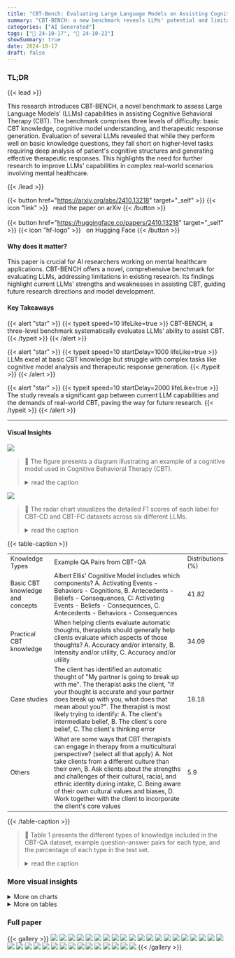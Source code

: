 ```yaml
---
title: "CBT-Bench: Evaluating Large Language Models on Assisting Cognitive Behavior Therapy"
summary: "CBT-BENCH: a new benchmark reveals LLMs' potential and limitations in assisting Cognitive Behavioral Therapy, highlighting the need for further research in AI-driven mental healthcare."
categories: ["AI Generated"]
tags: ["🔖 24-10-17", "🤗 24-10-22"]
showSummary: true
date: 2024-10-17
draft: false
---
```


### TL;DR


{{< lead >}}

This research introduces CBT-BENCH, a novel benchmark to assess Large Language Models' (LLMs) capabilities in assisting Cognitive Behavioral Therapy (CBT).  The benchmark comprises three levels of difficulty: basic CBT knowledge, cognitive model understanding, and therapeutic response generation.  Evaluation of several LLMs revealed that while they perform well on basic knowledge questions, they fall short on higher-level tasks requiring deep analysis of patient's cognitive structures and generating effective therapeutic responses.  This highlights the need for further research to improve LLMs' capabilities in complex real-world scenarios involving mental healthcare.

{{< /lead >}}


{{< button href="https://arxiv.org/abs/2410.13218" target="_self" >}}
{{< icon "link" >}} &nbsp; read the paper on arXiv
{{< /button >}}
<br><br>
{{< button href="https://huggingface.co/papers/2410.13218" target="_self" >}}
{{< icon "hf-logo" >}} &nbsp; on Hugging Face
{{< /button >}}

#### Why does it matter?
This paper is crucial for AI researchers working on mental healthcare applications.  CBT-BENCH offers a novel, comprehensive benchmark for evaluating LLMs, addressing limitations in existing research.  Its findings highlight current LLMs' strengths and weaknesses in assisting CBT, guiding future research directions and model development.
#### Key Takeaways

{{< alert "star" >}}
{{< typeit speed=10 lifeLike=true >}} CBT-BENCH, a three-level benchmark systematically evaluates LLMs' ability to assist CBT. {{< /typeit >}}
{{< /alert >}}

{{< alert "star" >}}
{{< typeit speed=10 startDelay=1000 lifeLike=true >}} LLMs excel at basic CBT knowledge but struggle with complex tasks like cognitive model analysis and therapeutic response generation. {{< /typeit >}}
{{< /alert >}}

{{< alert "star" >}}
{{< typeit speed=10 startDelay=2000 lifeLike=true >}} The study reveals a significant gap between current LLM capabilities and the demands of real-world CBT, paving the way for future research. {{< /typeit >}}
{{< /alert >}}

------
#### Visual Insights



![](figures/figures_19_0.png)

> 🔼 The figure presents a diagram illustrating an example of a cognitive model used in Cognitive Behavioral Therapy (CBT).
> <details>
> <summary>read the caption</summary>
> Figure 3: An example cognitive model from (Beck, 2020).
> </details>





![](charts/charts_7_0.png)

> 🔼 The radar chart visualizes the detailed F1 scores of each label for CBT-CD and CBT-FC datasets across six different LLMs.
> <details>
> <summary>read the caption</summary>
> Figure 1: Detailed F1 scores of each label for CBT-CD and CBT-FC.
> </details>





{{< table-caption >}}
<table id='0' style='font-size:14px'><tr><td>Knowledge Types</td><td>Example QA Pairs from CBT-QA</td><td>Distributions (%)</td></tr><tr><td>Basic CBT knowledge and concepts</td><td>Albert Ellis' Cognitive Model includes which components? A. Activating Events - Behaviors - Cognitions, B. Antecedents - Beliefs - Consequences, C: Activating Events - Beliefs - Consequences, C. Antecedents - Behaviors - Consequences</td><td>41.82</td></tr><tr><td>Practical CBT knowledge</td><td>When helping clients evaluate automatic thoughts, therapists should generally help clients evaluate which aspects of those thoughts? A. Accuracy and/or intensity, B. Intensity and/or utility, C. Accuracy and/or utility</td><td>34.09</td></tr><tr><td>Case studies</td><td>The client has identified an automatic thought of "My partner is going to break up with me". The therapist asks the client, "If your thought is accurate and your partner does break up with you, what does that mean about you?". The therapist is most likely trying to identify: A. The client's intermediate belief, B. The client's core belief, C. The client's thinking error</td><td>18.18</td></tr><tr><td>Others</td><td>What are some ways that CBT therapists can engage in therapy from a multicultural perspective? (select all that apply) A. Not take clients from a different culture than their own, B. Ask clients about the strengths and challenges of their cultural, racial, and ethnic identity during intake, C. Being aware of their own cultural values and biases, D. Work together with the client to incorporate the client's core values</td><td>5.9</td></tr></table>{{< /table-caption >}}

> 🔼 Table 1 presents the different types of knowledge included in the CBT-QA dataset, example question-answer pairs for each type, and the percentage of each type in the test set.
> <details>
> <summary>read the caption</summary>
> Table 1: Knowledge types in CBT-QA, with example QA pairs and distributions in the test set.
> </details>



### More visual insights



<details>
<summary>More on charts
</summary>


![](charts/charts_7_1.png "🔼 Figure 1: Detailed F1 scores of each label for CBT-CD and CBT-FC.")

> 🔼 The radar chart visualizes the F1 scores achieved by six different LLMs across various labels for CBT-CD and CBT-FC datasets, showcasing their performance in cognitive model understanding tasks.
> <details>
> <summary>read the caption</summary>
> Figure 1: Detailed F1 scores of each label for CBT-CD and CBT-FC.
> </details>


![](charts/charts_8_0.png "🔼 Figure 2: The overall pairwise comparison of different models vs. reference across difficulty level.")

> 🔼 The chart displays the overall pairwise comparison of three different LLMs against human expert responses across three difficulty levels (beginner, intermediate, advanced) in a CBT therapeutic response generation task.
> <details>
> <summary>read the caption</summary>
> Figure 2: The overall pairwise comparison of different models vs. reference across difficulty level.
> </details>


![](charts/charts_24_0.png "🔼 Figure 4: Detailed accuracies on different types of knowledge for CBT-QA and the F1 score of each label for CBT-PC.")

> 🔼 The radar chart visualizes the performance of six LLMs on different aspects of CBT knowledge acquisition and cognitive model understanding, showing varying levels of proficiency across different task types.
> <details>
> <summary>read the caption</summary>
> Figure 4: Detailed accuracies on different types of knowledge for CBT-QA and the F1 score of each label for CBT-PC.
> </details>


![](charts/charts_24_1.png "🔼 Figure 4: Detailed accuracies on different types of knowledge for CBT-QA and the F1 score of each label for CBT-PC.")

> 🔼 The radar chart visualizes the performance of six large language models on two tasks: CBT knowledge acquisition (CBT-QA) and primary core belief classification (CBT-PC).
> <details>
> <summary>read the caption</summary>
> Figure 4: Detailed accuracies on different types of knowledge for CBT-QA and the F1 score of each label for CBT-PC.
> </details>


![](charts/charts_27_0.png "🔼 Figure 5: The win-tie-loss comparison among different models on three difficulty levels.")

> 🔼 The chart displays the win-tie-loss results for three LLMs (Llama-3.1-405B, Llama-3.1-8B, and GPT-40) across three difficulty levels (beginner, intermediate, and advanced) in the therapeutic response generation task.
> <details>
> <summary>read the caption</summary>
> Figure 5: The win-tie-loss comparison among different models on three difficulty levels.
> </details>


</details>



<details>
<summary>More on tables
</summary>


{{< table-caption >}}
<table id='0' style='font-size:14px'><tr><td>Datasets</td><td>Inputs</td><td>Labels</td></tr><tr><td>CBT-CD</td><td>Situation: Our wedding was put off because his parents asked him to build a house for them 2 months before our wedding! They had a perfectly good house at the time they just wanted their dream house. Thoughts: I am a victim with no power in this situation. I must accept this behavior. I am too scared to leave this situation. I am not worthy of better. His parents hate me. His parents do not want us to get married. He may not want to marry me either. He loves his parents more than me. I will always be second in his life. His parents had no need for a house, and I know this for sure. I am aware of every aspect of this situation.</td><td>all-or-nothing thinking; person- alization; mind reading</td></tr><tr><td>CBT-PC</td><td>Situation: I had an amazing childhood. When I was twelve in 2004, my father had to go to Iraq. My mother thought it would be best if she moved my brother and I back to the U.S., where we would have family support. I was very depressed because my dad was my hero and I blamed my mom for everything that went wrong. I felt like no one understood me... When my dad came back, he wanted a divorce from my mother. Thoughts: Everything was great until my mom messed everything up. Because of her, my brother and I had to leave our dad. We ended up living somewhere where no one liked me. It's her fault that I never felt like I fit in. Even when my dad came back, he didn't want us either - he wanted a divorce. I guess no one will ever want me in their life. I'll probably be alone forever.</td><td>helpless; unlovable</td></tr><tr><td>CBT-FC</td><td>Situation: My daughter was recently diagnosed as bipolar. If I say anything about seeking treatment, my daughter accuses me of not understanding her and what is happening to her. She is very paranoid and worries about her safety all the time. I need to know how to talk to her and what to do to get her into treatment. Thoughts: I am a bad mother. This is my fault. It is so shameful that my daughter has bipolar. If my daughter gets worse, then it will be my fault for not getting her into treatment. I need to do something. This is my responsibility.</td><td>I am incompetent; I am help- less; I am powerless, weak, vul- nerable; I am bad - dangerous, toxic, evil</td></tr></table>{{< /table-caption >}}
> 🔼 {{ table.description }}
> <details>
> <summary>read the caption</summary>
> {{ table.caption }}
> </details>


> Table 1 presents the different types of knowledge covered in the CBT-QA dataset, along with example questions and answers, and their distribution in the test set.


{{< table-caption >}}
<table id='2' style='font-size:14px'><tr><td></td><td>CBT-CD</td><td>CBT-PC</td><td>CBT-FC</td></tr><tr><td># of examples</td><td>146</td><td>184</td><td>112</td></tr><tr><td># of labels</td><td>10</td><td>3</td><td>19</td></tr><tr><td>Average situation length</td><td>232.9</td><td>240.7</td><td>233.4</td></tr><tr><td>Average thought length</td><td>258.8</td><td>256.9</td><td>248.4</td></tr><tr><td>Average ground truth labels</td><td>2.5</td><td>1.9</td><td>3.8</td></tr></table>{{< /table-caption >}}
> 🔼 {{ table.description }}
> <details>
> <summary>read the caption</summary>
> {{ table.caption }}
> </details>


> The table presents the statistics of the three level II tasks in CBT-BENCH, including the number of examples, labels, and average lengths of situations and thoughts.


{{< table-caption >}}
<table id='0' style='font-size:14px'><tr><td>Category</td><td>Difficulty Level</td><td>Patient Speech</td><td>Reference Response</td></tr><tr><td>Negotiating a session agenda</td><td>Beginner</td><td>[Nervous] I don't think I'm ready for working on this today.</td><td>OK. We can revisit and possibly modify our plan for today. How about we first take a step back and explore your thinking about this? What thoughts are you noticing as we discuss the agenda?</td></tr><tr><td>Negotiating a session agenda</td><td>Intermediate</td><td>[Agitated] Wow. You won't believe what happened this week. It's a really long story · ..</td><td>It sounds like there 's a lot on your mind, and I'd like to hear about it. Would it be OK to take a second to discuss our agenda for the day first, including where discussing this past week might fit in, as well as anything else you want to take up here today? I want to make sure that we budget our time accordingly. Shall we start with a homework check-in and then tackle the story?</td></tr><tr><td>Responding to therapeutic alliance ruptures</td><td>Advanced</td><td>[Anxious] I did the measure you asked me to fill out. Honestly, I think I might have rated you lower than usual, but I'm not sure I want to talk about it.</td><td>I was just noticing that your trust in me has gone down some. I wonder if you could help me appreciate what that's like for you? I'd far prefer persisting with our agenda when you may have diminishing that to just faith in it or me.</td></tr></table>{{< /table-caption >}}
> 🔼 {{ table.description }}
> <details>
> <summary>read the caption</summary>
> {{ table.caption }}
> </details>


> The table shows the types of knowledge included in the CBT-QA dataset, example question-answer pairs for each type, and the percentage of each type in the test set.


{{< table-caption >}}
<table id='0' style='font-size:16px'><tr><td></td><td>CBT-QA</td><td colspan="3">CBT-CD</td><td colspan="3">CBT-PC</td><td colspan="3">CBT-FC</td></tr><tr><td>Model</td><td>Accuracy</td><td>Precision</td><td>Recall</td><td>F1</td><td>Accuracy</td><td>Recall</td><td>F1</td><td>Accuracy</td><td>Recall</td><td>F1</td></tr><tr><td>Mistral-v0.3-7B</td><td>75.9</td><td>43.8</td><td>56.4</td><td>45.3</td><td>78.8</td><td>75.0</td><td>72.5</td><td>43.8</td><td>59.7</td><td>47.9</td></tr><tr><td>Gemma-2-9B</td><td>90.0</td><td>44.5</td><td>47.2</td><td>40.1</td><td>79.5</td><td>82.9</td><td>80.4</td><td>45.4</td><td>63.3</td><td>51.5</td></tr><tr><td>Llama-3.1-8B</td><td>78.2</td><td>39.7</td><td>59.9</td><td>44.1</td><td>75.2</td><td>93.9</td><td>82.5</td><td>37.0</td><td>62.8</td><td>44.8</td></tr><tr><td>Llama-3.1-70B</td><td>92.7</td><td>50.9</td><td>51.8</td><td>43.9</td><td>82.6</td><td>72.7</td><td>75.8</td><td>62.0</td><td>56.6</td><td>55.4</td></tr><tr><td>Llama-3.1-405B</td><td>95.0</td><td>49.4</td><td>44.2</td><td>43.3</td><td>85.3</td><td>70.1</td><td>75.3</td><td>53.1</td><td>68.7</td><td>58.2</td></tr><tr><td>GPT-4o</td><td>94.1</td><td>55.8</td><td>52.0</td><td>43.9</td><td>80.2</td><td>77.6</td><td>78.4</td><td>54.5</td><td>62.1</td><td>56.7</td></tr><tr><td>Human</td><td>90.7</td><td>51.1</td><td>48.1</td><td>49.1</td><td>76.0</td><td>79.4</td><td>77.6</td><td>53.0</td><td>57.3</td><td>54.6</td></tr></table>{{< /table-caption >}}
> 🔼 {{ table.description }}
> <details>
> <summary>read the caption</summary>
> {{ table.caption }}
> </details>


> Table 5 presents the performance of six Large Language Models (LLMs) on tasks assessing basic CBT knowledge and cognitive model understanding, showing that larger models generally perform better on knowledge questions but not necessarily on more complex cognitive tasks.


{{< table-caption >}}
<table id='7' style='font-size:14px'><tr><td>Exercise</td><td>1</td><td>2</td><td>3</td><td>4</td><td>5</td><td>6</td><td>7</td><td>8</td><td>9</td><td>10</td><td>Avg.</td></tr><tr><td>Llama-3.1-405B</td><td>0.07</td><td>0.06</td><td>0.21</td><td>-0.24</td><td>-0.19</td><td>0.00</td><td>0.18</td><td>-0.31</td><td>0.07</td><td>0.00</td><td>-0.01</td></tr><tr><td>Llama-3.1-8B</td><td>-0.21</td><td>-0.31</td><td>-0.47</td><td>-0.29</td><td>-0.13</td><td>0.00</td><td>-0.35</td><td>0.00</td><td>-0.13</td><td>-0.33</td><td>-0.22</td></tr><tr><td>GPT-4o</td><td>-0.50</td><td>-0.50</td><td>-0.13</td><td>-0.24</td><td>-0.31</td><td>-0.53</td><td>-0.06</td><td>-0.44</td><td>-0.13</td><td>-0.40</td><td>-0.32</td></tr></table>{{< /table-caption >}}
> 🔼 {{ table.description }}
> <details>
> <summary>read the caption</summary>
> {{ table.caption }}
> </details>


> Table 5 presents the performance of six Large Language Models (LLMs) on tasks assessing basic CBT knowledge and cognitive model understanding, showing accuracy for CBT-QA and weighted precision, recall, and F1 score for other datasets.


{{< table-caption >}}
<table id='0' style='font-size:14px'><tr><td>Statement</td><td>[Frustrated] I know I said I would go to the event and start a conversation with new people, but I only managed to say "hello" to one person.</td></tr><tr><td>Llama-3.1-405B</td><td>It sounds like you're feeling disappointed with yourself for not meeting your own expectations. Can we take a closer look at what held you back from starting more conversations? Was it anxiety, fear of rejection, or something else? Let's break it down and identify some smaller, achievable steps for next time.</td></tr><tr><td>Human Reference</td><td>It seems like you might be a bit disappointed by this, but I see this as significant progress. It was a big accomplishment to show up to the event in the first place and then say hello to someone you don't know. Let's talk about what that was like.</td></tr></table>{{< /table-caption >}}
> 🔼 {{ table.description }}
> <details>
> <summary>read the caption</summary>
> {{ table.caption }}
> </details>


> Table 5 presents the performance of six large language models on tasks assessing basic CBT knowledge and cognitive model understanding, showing accuracy for CBT-QA and weighted precision, recall, and F1 scores for other datasets.


{{< table-caption >}}
<br><table id='8' style='font-size:16px'><tr><td rowspan="2">#Exe.</td><td rowspan="2">Metric</td><td colspan="3">Model Results</td></tr><tr><td>Llama-3.1-405B</td><td>Llama-3.1-8B</td><td>GPT-4o</td></tr><tr><td rowspan="4">2</td><td>C1</td><td>0.34</td><td>-0.25</td><td>0.25</td></tr><tr><td>C2</td><td>0.06</td><td>0.13</td><td>-0.25</td></tr><tr><td>C3</td><td>-0.38</td><td>-0.13</td><td>-0.63</td></tr><tr><td>C4</td><td>0.56</td><td>0.13</td><td>0.81</td></tr></table>{{< /table-caption >}}
> 🔼 {{ table.description }}
> <details>
> <summary>read the caption</summary>
> {{ table.caption }}
> </details>


> Table 8 presents a breakdown of model scores across four criteria for exercise 2, showing the average score for each model.


{{< table-caption >}}
<table id='1' style='font-size:14px'><tr><td>Belief</td><td>#Label</td><td>Definition</td></tr><tr><td>all-or-nothing thinking</td><td>65</td><td>Also called black-and-white, polarized, or dichotomous thinking. You view a situation in only two categories instead of on a continuum.</td></tr><tr><td>mind reading</td><td>47</td><td>You believe you know what others are thinking, failing to consider other, more likely possibilities.</td></tr><tr><td>fortune-telling</td><td>44</td><td>Also called fortune-telling. You predict the future negatively without considering other, more likely outcomes.</td></tr><tr><td>personalization</td><td>42</td><td>You believe others are behaving negatively because of you, without considering more plausible explanations for their behavior.</td></tr><tr><td>emotional reasoning</td><td>36</td><td>You think something must be true because you "feel" (actually believe) it so strongly, ignoring or discounting evidence to the contrary.</td></tr><tr><td>overgeneralization</td><td>32</td><td>You make a sweeping negative conclusion that goes far beyond the current situation.</td></tr><tr><td>labeling</td><td>29</td><td>You put a fixed, global label on yourself or others without considering that the evidence might more reasonably lead to a less extreme conclusion.</td></tr><tr><td>should statements</td><td>28</td><td>Also called imperatives. You have a precise, fixed idea of how you or others should behave, and you overestimate how bad it is that these expectations are not met.</td></tr><tr><td>magnification</td><td>25</td><td>When you evaluate yourself, another person, or a situation, you unreasonably magnify the negative and/or minimize the positive.</td></tr><tr><td>mental filter</td><td>21</td><td>Also called selective abstraction. You pay undue attention to one negative detail instead of seeing the whole picture.</td></tr></table>{{< /table-caption >}}
> 🔼 {{ table.description }}
> <details>
> <summary>read the caption</summary>
> {{ table.caption }}
> </details>


> The table presents the different types of knowledge assessed in the CBT-QA dataset, example question-answer pairs for each type, and the percentage distribution of each type in the test set.


{{< table-caption >}}
<table id='4' style='font-size:16px'><tr><td>helpless</td><td>162</td><td>being ineffective-in getting things done, self-protection, and/or measuring up to others</td></tr><tr><td>unlovable</td><td>101</td><td>having personal qualities resulting in an inability to get or maintain love and intimacy from others</td></tr><tr><td>worthless</td><td>81</td><td>being an immoral sinner or dangerous to others</td></tr></table>{{< /table-caption >}}
> 🔼 {{ table.description }}
> <details>
> <summary>read the caption</summary>
> {{ table.caption }}
> </details>


> The table presents the different types of knowledge assessed in the CBT-QA dataset, example questions for each type, and their distribution in the test set.


{{< table-caption >}}
<table id='1' style='font-size:14px'><tr><td>Primary Core Belief</td><td>Fine-grained Core Belief</td><td>#Label</td></tr><tr><td rowspan="9">helpless</td><td>I am incompetent</td><td>16</td></tr><tr><td>I am helpless</td><td>36</td></tr><tr><td>I am powerless, weak, vulnerable</td><td>38</td></tr><tr><td>I am a victim</td><td>29</td></tr><tr><td>I am needy</td><td>5</td></tr><tr><td>I am trapped</td><td>28</td></tr><tr><td>I am out of control</td><td>22</td></tr><tr><td>I am a failure, loser</td><td>22</td></tr><tr><td>I am defective</td><td>31</td></tr><tr><td rowspan="6">unlovable</td><td>I am unlovable</td><td>25</td></tr><tr><td>I am unattractive</td><td>6</td></tr><tr><td>I am undesirable, unwanted</td><td>27</td></tr><tr><td>I am bound to be rejected</td><td>29</td></tr><tr><td>I am bound to be abandoned</td><td>24</td></tr><tr><td>I am bound to be alone</td><td>21</td></tr><tr><td rowspan="4">unlovable</td><td>I am worthless, waste</td><td>31</td></tr><tr><td>I am immoral</td><td>10</td></tr><tr><td>I am bad - dangerous, toxic, evil</td><td>14</td></tr><tr><td>I don't deserve to live</td><td>8</td></tr></table>{{< /table-caption >}}
> 🔼 {{ table.description }}
> <details>
> <summary>read the caption</summary>
> {{ table.caption }}
> </details>


> Table 1 presents the different types of knowledge included in the CBT-QA dataset, provides example question-answer pairs for each type, and shows the distribution of each type in the test set.


{{< table-caption >}}
<table id='1' style='font-size:14px'><tr><td>Category</td><td>#Exercise</td><td>#Beginner</td><td>#Intermediate</td><td>#Advanced</td></tr><tr><td>Explaining the Treatment Rationale for Cognitive Behavioral Therapy</td><td>14</td><td>4</td><td>6</td><td>4</td></tr><tr><td>Establishing Goals</td><td>16</td><td>5</td><td>6</td><td>5</td></tr><tr><td>Negotiating a Session Agenda</td><td>15</td><td>5</td><td>5</td><td>5</td></tr><tr><td>Assigning and Reviewing Between-Session Activities</td><td>15</td><td>5</td><td>7</td><td>5</td></tr><tr><td>Working With Cognitions</td><td>16</td><td>5</td><td>5</td><td>6</td></tr><tr><td>Working With Behaviors</td><td>15</td><td>5</td><td>5</td><td>5</td></tr><tr><td>Working With Emotions</td><td>17</td><td>5</td><td>5</td><td>7</td></tr><tr><td>Adherence Flexibility</td><td>16</td><td>5</td><td>6</td><td>5</td></tr><tr><td>Responding to Therapeutic Alliance Ruptures</td><td>15</td><td>5</td><td>5</td><td>5</td></tr><tr><td>Responding to Client Resistance</td><td>15</td><td>5</td><td>5</td><td>5</td></tr><tr><td>All</td><td>156</td><td>49</td><td>55</td><td>52</td></tr></table>{{< /table-caption >}}
> 🔼 {{ table.description }}
> <details>
> <summary>read the caption</summary>
> {{ table.caption }}
> </details>


> The table presents the types of knowledge assessed in the CBT-QA dataset, example question-answer pairs for each type, and the percentage distribution of each type in the test set.


{{< table-caption >}}
<table id='0' style='font-size:14px'><tr><td>Category</td><td>Criteria</td></tr><tr><td>Explaining the Treatment Rationale for Cognitive Behavioral Therapy</td><td>Criteria 1: Validate the client's experience, Criteria 2: Explain the logic of how CBT can be used to address concerns, Criteria 3: Instill hope for using CBT effectively, Criteria 4: Set appropriate expectations for the nature and impact of CBT</td></tr><tr><td>Establishing Goals</td><td>Criteria 1: Suggest CBT-consistent goals and tasks that align with an individualized CBT case formulation, Criteria 2: Invite the client's input on and agreement with the goals and tasks, Criteria 3: Demonstrate flexibility, Criteria 4: Emphasize concrete, actionable, and measurable goals</td></tr><tr><td>Negotiating a Session Agenda</td><td>Criteria 1: Suggest a CBT-consistent agenda that aligns with the CBT case formulation, Criteria 2: Invite the client's input on and agreement with the agenda, Criteria 3: Demonstrate flexibility, Criteria 4: Maintain some degree of frame or structure (i.e., the agenda can shift, but generally maintain a more or less explicit attempt to delineate expectations for session goals and tasks)</td></tr><tr><td>Assigning and Reviewing Between-Session Activities</td><td>Criteria 1: Provide a basic rationale for the homework assignment, Criteria 2: Tailor the homework assignment to the client's concerns and needs, Criteria 3: Ensure that there is adequate agreement on and understanding of the homework assignment, Criteria 4: Encourage and validate good-faith efforts</td></tr><tr><td>Working With Cognitions</td><td>Criteria 1: Encourage and facilitate client self-reflection on thoughts and beliefs, Criteria 2: Maintain an open, exploratory stance, Criteria 3: Orient the client's attention to thoughts or connections between thoughts and other experiences, Criteria 4: Emphasize cognitive flexibility, rather than simple thought replacement, and refrain from implying that a particular thought is "right or wrong"</td></tr><tr><td>Working With Behaviors</td><td>Criteria 1 : Maintain a collaborative and curious stance, Criteria 2: Be clear when suggesting a plan of action and expectations, Criteria 3: Be positive and supportive of both big and small positive changes, Criteria 4: Appeal to relevant core learning concepts, including conditioning, reinforcement, the importance of environment, antecedents, and consequences</td></tr><tr><td>Working With Emotions</td><td>Criteria 1: Empathically inquire about clients' emotional experience, Criteria 2: Actively listen and maintain a supportive tone to clients' emotional disclosures, Criteria 3: Model tolerance of affect and an approach orientation to clients' strong emotional experience, Criteria 4: Use psychoeducation to support the importance of clients experiencing versus avoiding their emotion and the maladaptive consequences of negative reinforcement</td></tr><tr><td>Adherence Flexibility</td><td>Criteria 1: Maintain a collaborative and transparent stance, Criteria 2: Demonstrate empathy, Criteria 3: Demonstrate openness to explore before determining if a modification is indeed warranted, Criteria 4: Maintain consistency with a broad CBT orientation</td></tr><tr><td>Responding to Therapeutic Alliance Ruptures</td><td>Criteria 1: Momentarily step away from the CBT change agenda, Criteria 2: Warmly invite the client to discuss their subjective experience, Criteria 3: Empathize with the client's thoughts and feelings and invite further disclosure of unhelpful or invalidating occurrences, Criteria 4: "Disarm" the client's negative affect toward you or CBT by finding some truth in their disclosures</td></tr><tr><td>Responding to Client Resistance</td><td>Criteria 1: Momentarily step away from the CBT change agenda, Criteria 2: Empathically explore the client's experience of treatment and you, Criteria 3: Validate clients' experience and "roll with" versus challenging their resistance, Criteria 4: Support clients' autonomy and elicit their motivation for pursuing valued directions</td></tr></table>{{< /table-caption >}}
> 🔼 {{ table.description }}
> <details>
> <summary>read the caption</summary>
> {{ table.caption }}
> </details>


> The table shows the different types of knowledge included in the CBT-QA dataset, example question-answer pairs for each type, and the percentage of questions in the test set that belong to each type.


{{< table-caption >}}
<table id='0' style='font-size:14px'><tr><td>Knowledge Types</td><td>Example QA Pairs from CBT-QA</td></tr><tr><td rowspan="5">Basic CBT knowledge and concepts</td><td>Intermediate beliefs consist of rules, attitudes, and conditional assumptions. Which of the following fits the best as an attitude? A. "Failing is bad", B. "I must not fail", C: "If I try, I will fail", D. "I am a failure"</td></tr><tr><td>What type of cognitive error involves shrinking something to make it seem less important? A. Selective Abstraction, B. Mental filtering, C. Overgeneralization, D. Self-defeated thinking</td></tr><tr><td>Which strategy should you employ the most often when you want a client to come to a new understanding? A. Guided discovery, B. Direct advice, C: Indirect advice, D. Disclosing what strategy works the best for you</td></tr><tr><td>In the assessment session, you should create a conceptualization/formulation of the client': s problem with them. When using CBT, which of the following is the most important for a conceptualization/formulation to include? A. How past developmental events impact the problem, B. How thoughts and behaviors relate to the problem, C: How current supports may limit the client's functioning, D. How genetic vulnerabilities result in current problems</td></tr><tr><td>CBT helps clients identify links between: A. Health, thoughts, B. Emotions, thoughts, decision-making, C: Thoughts, emotions, behavior, D. Antecedent, behavior, consequence</td></tr><tr><td rowspan="5">Practical CBT knowledge</td><td>How might a social worker use the principles of CBT approach when working with a client who is experiencing suicidal thoughts? A. By encouraging the client to suppress their thoughts and focus on positive affirmations, B. By providing temporary shelter and financial assistance to alleviate immediate stressors, C. By collaboratively identifying and challenging distorted thought patterns contributing to suicidal thoughts, D. No options align with any practices considered to be CBT</td></tr><tr><td>A primary concern during the final stages of a cognitive behavioral group is which of the following? A. promoting transfer of learning, B. developing a therapeutic contract, C. role-playing various situations D. establishing baseline data</td></tr><tr><td>Early in treatment you advise clients that the way to get better is? A. By making small changes in their thinking and behaviors each day, B. By making large changes to their core beliefs, C. By gaining insight regarding their developmental history D. By changing their emotions</td></tr><tr><td>When helping clients evaluate automatic thoughts, therapists should generally help clients evaluate which aspects of those thoughts? A. accuracy and/or intensity, B. intensity and/or utility, C. accuracy and/or utility</td></tr><tr><td>Which of the following typically improve depressive symptoms (select all that apply)? A. Interpersonal interactions, B. Activities that have the potential for pleasure, C. Activities that have the potential for a sense of mastery, D. Repeatedly thinking about the reasons one is depressed</td></tr><tr><td rowspan="2">Case studies</td><td>The client says "I feel like he doesn 't care about me". "I feel like he doesn't care about me" is a? A. Thought, B. Emotion, C. Physiological reaction/sensation, D. Feeling</td></tr><tr><td>A manager tells you (the therapist) that the new employee, who has been doing an excellent job, requested a meeting with him. The manager anticipates that the new employee plans to resign. Which is the best description of the manager's cognitive error? A. Thinking from an all-or-nothing perspective, B. Always thinking the worst will occur without considering positive outcomes, C. Viewing only selected negative evidence while editing out positive aspects, D. Undervaluing the positive significance of an event The client's mood has been improving since they've been attending treatment. They could attribute this improvement to many different things. Which of the below do you want them to attribute it to the most? A. The positive changes they have been making in their thinking and behaviors, B. The support their therapist has given them, C. Events in their environment that have changed, D. The randomness of their mood Ms. T. has a number of long-standing negative attitudes such as "I'II never succeed" and "I have to be perfect to be accepted.' No matter how hard she tries she always seems to think that she is "not measuring up. 행 What cognitive therapy procedures do you think might help her? A. Listing advantages and disadvantages, B. Breaking out, C. Listing schemas, D. Thought recording A client says, "I don t feel like I'm doing a good job at work" What question can you ask next to start the downward arrow technique to identify their core belief? A. "How did your parents give feedback when you were younger?", B. "That's not true, you're a great worker!", C. "What are you worried that might mean ?" D. "What is the evidence for and against this thought?"</td></tr><tr><td>A.</td><td>Among the following principles, which one does not align with the core values of social work practice? A. Respect for the inherent dignity and worth of every individual, B. Promotion of client self-determination and autonomy, C. Maintenance of strict neutrality and avoidance of taking sides, D. Commitment to social justice and advocacy for marginalized populations Which of the following best describes the collaborative nature of a client and a therapist in social work practice? The therapist provides solutions to the client's problems without considering the client's perspective, B. The therapist and client work together as partners to identify goals and develop strategies for change, Others C. The therapist imposes their own values and beliefs onto the client without</td></tr></table>{{< /table-caption >}}
> 🔼 {{ table.description }}
> <details>
> <summary>read the caption</summary>
> {{ table.caption }}
> </details>


> The table presents the types of knowledge included in the CBT-QA dataset, example questions and answers, and the percentage distribution of each type in the test set.


{{< table-caption >}}
<table id='0' style='font-size:14px'><tr><td>Inputs</td><td>Labels</td></tr><tr><td>Situation: I have been with my girlfriend for 5 years and we have a history of a strong sexual intimacy connection. This has been getting worse over time. Thoughts: It is my girlfriend's sex drive that is the problem.</td><td>overgeneralization; labeling</td></tr><tr><td>Situation: I am struggling at the moment and yet I am aware that I should be feeling good. Thoughts: What I am feeling and going through are unacceptable and wrong. There is a right and wrong way to go through this and I am doing it the wrong way.</td><td>should statements; emotional reasoning</td></tr><tr><td>Situation: The individual has recently discovered that their mom has cheated on their dad four times in the past. Each time, the parents attended counseling, where the mom initially denied her infidelity but eventually admitted to it, blaming their dad for not meeting her needs. Thoughts: I cannot trust anyone, why is everyone a liar. My mom has betrayed me. Of course something like this is happening to me, it only happens to me.</td><td>all-or-nothing thinking; overgeneraliza- tion; emotional reasoning</td></tr><tr><td>Situation: I experienced a recent setback with my OCD symptoms that had been in remission Thoughts: I have no longer won the battle against my OCD</td><td>all-or-nothing thinking; magnification</td></tr><tr><td>Situation: My anxiety used to be worse a couple of years ago, but now im just paranoid. Im always thinking that people think im a loser, and I wont leave the house without makeup, because i am horrified about what other people think about me. Thoughts: Because my anxiety felt worse before, this must be a normal level of anxiety and paranoia, so my conclusions make more sense. People do think I'm a loser or that I'm ugly. I at least wear makeup so they can't see how ugly I am, and ifI avoid people altogether, then they won't know how much of a loser I am or how boring I am. I don't like who I am, and whatever people think of me is probably way worse than I think it is.</td><td>overgeneralization; emotional reasoning; mind reading</td></tr></table>{{< /table-caption >}}
> 🔼 {{ table.description }}
> <details>
> <summary>read the caption</summary>
> {{ table.caption }}
> </details>


> Table 1 presents the types of knowledge assessed in the CBT-QA dataset, provides example question-answer pairs for each type, and shows the distribution of each type in the test set.


{{< table-caption >}}
<table id='0' style='font-size:14px'><tr><td>Inputs</td><td>Labels</td></tr><tr><td>Situation: I've been dating this guy for 2 years, and when things are good, they're great. We have deep conversations about various topics, share laughs, and seem to have a strong connection. However, every few months, he suddenly becomes distant. The usual daily communication slows down, his tone becomes cold, and there's a noticeable disconnect. After giving it some space and bringing it up gently, he admits to withdrawing and usually provides a reason for his behavior, such as feeling disrespected or abandoned. We address the issues, talk about feelings and needs, and find better ways to communicate. He has a therapist, and I encourage him to work on these issues, but the cycle repeats. Thoughts: I am not enough for him. Why do I always get hurt like this. I always get stuck in these endless cycles, and I am unlovable.</td><td>helpless; unlovable</td></tr><tr><td>Situation: I would move out, but I don't have the money for that nor do I have the job. Whenever I get I job, I take too many sick days out because of the bruises and scarring on my face are hard to hide. Thoughts: I can 't move out until I have a better financial situation. I must remain in this situation until I have more money. The only way out is to be more financially secure. I cannot let other people know or help me. I have to sick days to hide the bruising on my face. Other people can't find out what's happening. I must solve this all on my own.</td><td>helpless; unlovable</td></tr><tr><td>Situation: Ever since, I have known in the back of my mind that he still does this, helpless; unlovable; worthless and have gotten up in the middle of the night a few times to find him masturbating and video chatting publicly or with females who are at least scantily clad, if not nude and masturbating themselves. When I confront him about it, he says he has a public sex fetish and needs to fulfill it, believing that it helps keep him ,,faithful%o to me since I am no longer interested. Thoughts: He calls that faithful? It doesn't feel faithful. But I don't know ifI even have the right to feel the way I do about it - after all, that's pretty much how our relationship started. Am I even allowed to be upset? I'm the one that changed, so it feels like it's my fault. I shouldn't be blaming him. He tried to get me involved, but when I said I wasn 't into it, he didn't push, he just continued on doing what made him happy. Plus, he's not doing this to hurt me, so I shouldn't feel hurt by it. I should be happy for him that he is feeling fulfilled. But I feel sad, like he doesn't want me anymore.</td><td></td></tr><tr><td>Situation: Do Ihave schizophrenia or something Thoughts: I am scared and don't helpless know what is happening. I fear this could be something very serious. There is something wrong with me. I don't know what to do.</td><td></td></tr><tr><td>Situation: I was born with Attention Deficit Hyperactivity Disorder, O.C.D. and helpless; unlovable; worthless I am also transgendered. As a result, I was a very difficult child to raise. There was constant fighting between myself and my parents. At the age of ten, I was sent away to an institution for two years. While there, I was physically, emotionally, and sexually abused. I couldn't talk to anyone because I had no trust in adults. Thoughts: I was born defective and wrong, so that's why my parents had such a hard time raising me. I was hard to love because I was so different. It was my fault that they had to send me away; I needed to be fixed. Then, I was abused while I was away but I couldn't talk to anyone about it because I was scared that ifI said anything, I'd be sent even further away.</td><td></td></tr></table>{{< /table-caption >}}
> 🔼 {{ table.description }}
> <details>
> <summary>read the caption</summary>
> {{ table.caption }}
> </details>


> This table presents the different types of knowledge included in the CBT-QA dataset, along with example questions and their distribution in the test set.


{{< table-caption >}}
<table id='0' style='font-size:14px'><tr><td>Inputs</td><td>Labels</td></tr><tr><td>Situation: My relationship has always been in trouble because of my wife's suspicious nature. Thoughts: - This is all my wife's fault, not mine. If she stopped being suspicious, then all of our marital problems would be solved. There is nothing I can do about this; she is the one who needs to change.</td><td>I am incompetent; I am power- less, weak, vulnerable; I am a victim</td></tr><tr><td>Situation: My relationship with my mom has deteriorated due to a lie I told back in February. I took full responsibility for it, but I'm aware that my actions, such as hiding my depression from her and seeing a psychologist without her knowledge, were not acceptable. I felt that she wouldn't understand because she's always belittled my emotions, accusing me of exaggerating and seeking attention whenever I express myself emotionally. This led me to feel ashamed and afraid of facing her criticism, so I chose to keep my struggles hidden. Thoughts: I'm a failure for lying and hiding things from my mom. She'll never understand or accept me for who I am. I'm just seeking attention by expressing my feelings.</td><td>I am trapped; I am a failure, loser; I am unlovable; I am undesirable, unwanted; I am bound to be rejected; I am worthless, waste</td></tr><tr><td>Situation: ...although we all had a lovely day I noticed he was distant... Thoughts: I am confused by this situation, I do not know how to interpret this or respond. I cannot trust myself. I cannot trust my own thoughts about this.</td><td>I am incompetent; I am power- less, weak, vulnerable</td></tr><tr><td>Situation: Ihave been backwards... I was forced... Thoughts: My sleep habits are abnormal. I should feel conscientious and weird about my sleep patterns. I may be judged for being different. I regret or resent having been forced.</td><td>I am defective</td></tr><tr><td>Situation: I never told anyone the truth about it or should I say I never admitted it to anyone... I swore I would never cheat on my husband because I never forgave myself for cheating on him with the married guy... I hated myself for that. Thoughts: I feel guilt for what I did. I blame myself for what happened. I am a bad person. I regret what I did. I wanted to make amends for what I did. I am only worthy of love if I hide my past mistakes. I feel shame for what I did.</td><td>I am bound to be rejected; I am bound to be abandoned; I am immoral</td></tr></table>{{< /table-caption >}}
> 🔼 {{ table.description }}
> <details>
> <summary>read the caption</summary>
> {{ table.caption }}
> </details>


> Table 5 presents the performance of six large language models (LLMs) across four different datasets assessing basic CBT knowledge and cognitive model understanding.


{{< table-caption >}}
<table id='3' style='font-size:14px'><tr><td>You are a CBT therapist and now need to determine the cognitive distortions of a patient from his current situation and thoughts. Each patient may have **up to 3** distortions. Situation: I'm depressed but nobody knows it. I do not have any friends. This started at age 11. Thoughts: I cannot make friends and have no one to hang out with. Therefore, I am always going to be alone and depressed. what distortions this patient has?</td></tr><tr><td>Question: Choices: a: all-or-nothing thinking b: overgeneralization c: mental filter d: should statements e: labeling f: personalization g: magnification h: emotional reasoning 1: mind reading j: fortune-telling Answer: Please only output the letters corresponding to the choices. Multiple choices should be separated by a comma.</td></tr></table>{{< /table-caption >}}
> 🔼 {{ table.description }}
> <details>
> <summary>read the caption</summary>
> {{ table.caption }}
> </details>


> Table 5 presents the performance of six large language models on tasks assessing basic CBT knowledge and cognitive model understanding, showing accuracy and F1 scores for each dataset.


{{< table-caption >}}
<table id='0' style='font-size:14px'><tr><td>You are a CBT therapist and now need to determine the fine-grained beliefs of a patient from his current situation and thoughts. Each patient may have **up to 9** fine-grained beliefs. Now answer the following question:</td></tr><tr><td>Situation: The individual has recently discovered that their mom has cheated on their dad four times in the past. Each time, the parents attended counseling, where the mom initially denied her infidelity but eventually admitted to it, blaming their dad for not meeting her needs.</td></tr><tr><td>Thoughts: I cannot trust anyone, why is everyone a liar. My mom has betrayed me. Of course something like this is happening to it only</td></tr><tr><td>me, happens to me. Question: what fine-grained beliefs has?</td></tr><tr><td>this patient Choices:</td></tr><tr><td>a: I am incompetent</td></tr><tr><td>b: I am helpless</td></tr><tr><td>c: I am powerless, weak, vulnerable</td></tr><tr><td>d: I am a victim</td></tr><tr><td>e: I am needy</td></tr><tr><td>f: I am trapped</td></tr><tr><td>g: I am out of control</td></tr><tr><td>h: I am a failure, loser</td></tr><tr><td>i: I am defective</td></tr><tr><td>J: I am unlovable</td></tr><tr><td>k: I am unattractive</td></tr><tr><td>1: I am undesirable, unwanted</td></tr><tr><td>m: I am bound to be rejected</td></tr><tr><td>n: I am bound to be abandoned</td></tr><tr><td>O: I am bound to be alone</td></tr><tr><td>p: I am worthless, waste</td></tr><tr><td>q: I am immoral</td></tr><tr><td>r: I am bad - dangerous, toxic, evil</td></tr><tr><td>S: I don't deserve to live</td></tr><tr><td>Answer:</td></tr><tr><td>Please only output the letters corresponding to the choices. Multiple choices should be separated by a comma.</td></tr></table>{{< /table-caption >}}
> 🔼 {{ table.description }}
> <details>
> <summary>read the caption</summary>
> {{ table.caption }}
> </details>


> The table presents the different types of knowledge included in the CBT-QA dataset, along with example question-answer pairs and their distributions.


{{< table-caption >}}
<table id='2' style='font-size:18px'><tr><td>Exercise</td><td>Criteria</td><td>Llama-3.1-405B VS. ref</td><td>Llama-3.1-8B VS. ref</td><td>GPT-4o VS. ref</td></tr><tr><td rowspan="4">Exercise 1</td><td>Criteria 1</td><td>0.00</td><td>-0.36</td><td>-0.64</td></tr><tr><td>Criteria 2</td><td>0.64</td><td>0.79</td><td>0.93</td></tr><tr><td>Criteria 3</td><td>0.36</td><td>0.36</td><td>0.43</td></tr><tr><td>Criteria 4</td><td>0.50</td><td>0.43</td><td>0.29</td></tr><tr><td rowspan="4">Exercise 2</td><td>Criteria 1</td><td>0.34</td><td>-0.25</td><td>0.25</td></tr><tr><td>Criteria 2</td><td>0.06</td><td>0.13</td><td>-0.25</td></tr><tr><td>Criteria 3</td><td>-0.38</td><td>-0.13</td><td>-0.63</td></tr><tr><td>Criteria 4</td><td>0.56</td><td>0.13</td><td>0.81</td></tr><tr><td rowspan="4">Exercise 3</td><td>Criteria 1</td><td>0.00</td><td>-0.40</td><td>-0.53</td></tr><tr><td>Criteria 2</td><td>0.07</td><td>-0.27</td><td>-0.27</td></tr><tr><td>Criteria 3</td><td>0.07</td><td>-0.07</td><td>0.13</td></tr><tr><td>Criteria 4</td><td>-0.33</td><td>-0.33</td><td>-0.20</td></tr><tr><td rowspan="4">Exercise 4</td><td>Criteria 1</td><td>-0.06</td><td>-0.53</td><td>0.24</td></tr><tr><td>Criteria 2</td><td>-0.29</td><td>-0.47</td><td>0.12</td></tr><tr><td>Criteria 3</td><td>-0.18</td><td>-0.18</td><td>-0.41</td></tr><tr><td>Criteria 4</td><td>-0.12</td><td>-0.47</td><td>0.00</td></tr><tr><td rowspan="4">Exercise 5</td><td>Criteria 1</td><td>-0.06</td><td>0.00</td><td>-0.44</td></tr><tr><td>Criteria 2</td><td>-0.31</td><td>-0.44</td><td>-0.50</td></tr><tr><td>Criteria 3</td><td>0.25</td><td>0.63</td><td>0.00</td></tr><tr><td>Criteria 4</td><td>0.06</td><td>-0.19</td><td>0.06</td></tr><tr><td rowspan="4">Exercise 6</td><td>Criteria 1</td><td>0.13</td><td>0.33</td><td>-0.40</td></tr><tr><td>Criteria 2</td><td>0.20</td><td>-0.20</td><td>0.13</td></tr><tr><td>Criteria 3</td><td>-0.07</td><td>0.00</td><td>0.13</td></tr><tr><td>Criteria 4</td><td>-0.13</td><td>-0.33</td><td>-0.07</td></tr><tr><td rowspan="4">Exercise 7</td><td>Criteria 1</td><td>0.41</td><td>0.18</td><td>0.06</td></tr><tr><td>Criteria 2</td><td>-0.12</td><td>0.00</td><td>-0.18</td></tr><tr><td>Criteria 3</td><td>0.00</td><td>-0.35</td><td>-0.29</td></tr><tr><td>Criteria 4</td><td>-0.06</td><td>0.12</td><td>0.24</td></tr><tr><td rowspan="4">Exercise 8</td><td>Criteria 1</td><td>-0.06</td><td>0.06</td><td>-0.25</td></tr><tr><td>Criteria 2</td><td>-0.56</td><td>0.38</td><td>-0.06</td></tr><tr><td>Criteria 3</td><td>0.06</td><td>0.38</td><td>-0.25</td></tr><tr><td>Criteria 4</td><td>0.25</td><td>0.13</td><td>0.00</td></tr><tr><td rowspan="4">Exercise 9</td><td>Criteria 1</td><td>0.07</td><td>-0.53</td><td>-0.40</td></tr><tr><td>Criteria 2</td><td>0.07</td><td>0.13</td><td>-0.13</td></tr><tr><td>Criteria 3</td><td>-0.27</td><td>-0.13</td><td>-0.53</td></tr><tr><td>Criteria 4</td><td>-0.60</td><td>-0.73</td><td>-0.33</td></tr><tr><td rowspan="4">Exercise 10</td><td>Criteria 1</td><td>-0.27</td><td>-0.53</td><td>-0.60</td></tr><tr><td>Criteria 2</td><td>-0.20</td><td>-0.33</td><td>-0.60</td></tr><tr><td>Criteria 3</td><td>-0.07</td><td>-0.47</td><td>-0.47</td></tr><tr><td>Criteria 4</td><td>-0.07</td><td>-0.47</td><td>-0.33</td></tr></table>{{< /table-caption >}}
> 🔼 {{ table.description }}
> <details>
> <summary>read the caption</summary>
> {{ table.caption }}
> </details>


> Table 5 presents the performance of six large language models on three levels of CBT tasks: basic knowledge acquisition, cognitive model understanding, and therapeutic response generation.


{{< table-caption >}}
<table id='0' style='font-size:16px'><tr><td>Client Statement</td><td>[Agitated] Honestly, my main problem is my partner.</td></tr><tr><td>Llama-3.1-8B</td><td>Let's break that down. It sounds like you're feeling frustrated with your partner. Can you tell me more about what specifically is causing you distress in your relationship? What are some specific issues or behaviors that you'd like to work on or change?</td></tr><tr><td>Human Reference</td><td>I'd like to hear more details about that. If relationship issues are most concerning to you, we can focus our work on that area. In our individual work together, we'll need to focus on things that you can change. Part of our session today can be brainstorming what some of those things might be.</td></tr></table>{{< /table-caption >}}
> 🔼 {{ table.description }}
> <details>
> <summary>read the caption</summary>
> {{ table.caption }}
> </details>


> This table presents the performance of six Large Language Models (LLMs) on three levels of CBT tasks: basic knowledge acquisition, cognitive model understanding, and therapeutic response generation, showing that large LLMs generally perform better on knowledge-based tasks but struggle with complex tasks requiring deeper understanding of cognitive models.


{{< table-caption >}}
<table id='2' style='font-size:14px'><tr><td>Client Statement</td><td>[Frustrated] I don't like it when you ask me if I have "catastrophic thoughts.' , Aren't catastrophes reserved for wars and natural disasters? So, no, I don't think I catastrophize. Please don't ask again.</td><td>Score</td></tr><tr><td>Llama-3.1-8B</td><td>I understand your frustration, and it's valid to feel that way when we challenge your thoughts. However, catastrophizing isn't limited to wars and natural disas- ters; it's a thought pattern where we exaggerate the consequences of a situation, making it seem more severe or overwhelming than it actually is. Can we explore what makes you uncomfortable about this concept, and how it relates to your current concerns?</td><td>-</td></tr><tr><td>Human Reference</td><td>It seems like my words upset you, and I totally get it. Here I am using a CBT term that I assumed would be relevant you, when in fact it's not. I really should not have made that assumption, and I'll do better to check in. In fact, I wonder if you find any part of focusing on your cognitions to be useful?</td><td>-</td></tr><tr><td>Criteria I</td><td>Momentarily step away from the CBT change agenda</td><td>- 1</td></tr><tr><td>Criteria 2</td><td>Empathically explore the client's experience of treatment and you</td><td>- 1</td></tr><tr><td>Criteria 3</td><td>Validate clients experience and "roll with" versus challenging their resistance</td><td>0</td></tr><tr><td>Criteria 4</td><td>Support clients' autonomy and elicit their motivation for pursuing valued direc- tions</td><td>-1</td></tr></table>{{< /table-caption >}}
> 🔼 {{ table.description }}
> <details>
> <summary>read the caption</summary>
> {{ table.caption }}
> </details>


> Table 5 presents the performance of six Large Language Models (LLMs) on tasks assessing basic CBT knowledge and cognitive model understanding, showing accuracy for CBT-QA and weighted precision, recall, and F1 scores for other datasets.


{{< table-caption >}}
<table id='4' style='font-size:14px'><tr><td>Client Statement</td><td>[Defeated] You know, I've felt a lot better these past few weeks, and I honestly wonder if it's because I stopped doing those exercises you gave me. I mean, maybe writing down my thoughts and trying to relax is making me worse · · · maybe this is just who I am, and this is the best that I can feel, and I just need to learn to live with that.</td><td>Score</td></tr><tr><td>GPT-4o</td><td>It sounds like you're feeling quite discouraged right now. It's great that you've been feeling better, but it's also important to consider if avoiding the exercises might have short-term relief but long-term consequences. Sometimes, initial resistance to new techniques is a part of the process. Could we explore if there might be aspects of the exercises that could be adapted to better fit your needs? CBT works best with some trial and error, and finding what genuinely helps you long-term is our goal.</td><td>-</td></tr><tr><td>Human Reference</td><td>I can hear in your voice how painful it is to feel like this might be the best you can ever feel. And, it sounds like one of the major reasons you're feeling this way is that the exercises I've given you may be making things worse instead of better. So, I want to say that different strategies work for different people, and there are all kinds of strategies that we can try to help you get to where you would like to be. Can we discuss what that might look for you?</td><td>-</td></tr><tr><td>Criteria</td><td>Momentarily step away from the CBT change agenda</td><td>0</td></tr><tr><td>Criteria 2</td><td>Empathically explore the client's experience of treatment and you</td><td>-1</td></tr><tr><td>Criteria 3</td><td>Validate clients' experience and "roll with" versus challenging their resistance</td><td>-1</td></tr><tr><td>Criteria 4</td><td>Support clients' autonomy and elicit their motivation for pursuing valued direc- tions</td><td>- 1</td></tr></table>{{< /table-caption >}}
> 🔼 {{ table.description }}
> <details>
> <summary>read the caption</summary>
> {{ table.caption }}
> </details>


> Table 5 presents the performance of six Large Language Models (LLMs) on tasks assessing basic CBT knowledge and cognitive model understanding, reporting accuracy, precision, recall, and F1 scores across different datasets.


{{< table-caption >}}
<table id='0' style='font-size:14px'><tr><td>Case</td><td>Unrecognized Disorder</td><td>Reason</td></tr><tr><td>Situation: My anxiety used to be worse a couple of years ago, but now I'm just paranoid. I'm always thinking that people think I'm a loser, and I won't leave the house without makeup, because I am horrified about what other people think about me. Thoughts: Because my anxiety felt worse before, this must be a normal level of anxiety and paranoia, so my conclusions make more sense. People do think I'm a loser or that I'm ugly. I at least wear makeup so they can't see how ugly I am, and ifI avoid people altogether, then they won't know how much of a loser I am or how boring I am. I don't like who I am, and whatever people think of me is probably way worse than I think it is.</td><td>Overgeneralization</td><td>The model focuses on the client's fear of judgment and anxiety in social situations rather than recognizing the gen- eralized, negative self-beliefs in- dicated by "People do think I'm a loser or that I'm ugly".</td></tr><tr><td>Situation: It's all my fault most likely all I do is constantly worry about everything. Thoughts: I should be able to control others around me, and when I can't, I cope with it by worrying. If someone is making decisions I disagree with, I should worry. There is something wrong with me that I can't control others. I am doing everything wrong.</td><td>Should statements</td><td>The model fail to focus on the client's statement "I should be able to control others around me" , which is a clear indicator of "Should statements" disorder.</td></tr><tr><td>Situation: I have been recently dealing with weird behavior...I have also been getting angry over small issues that should have little effect on me. But lately, it's been having huge effects on me...It may sound like I'm a brat... Thoughts: I am con- fused about what is happening...I need an explanation for these changes to my mood...I feel out of control...I cannot control my behavior...my behavior and feelings are fused together... what I'm feeling is wrong...</td><td>Mental filter</td><td>The client is experiencing the complexity of emotional dis- tress, which may cause the fea- ture of "Mental filter" being overlooked.</td></tr><tr><td>Case</td><td>Wrongly Recognized Disorder</td><td>Reason</td></tr><tr><td>Situation: I have been with my girlfriend for 5 years and we have a history of a strong sexual intimacy connection. This has been getting worse over time. Thoughts: It is my girlfriend's sex drive that is the problem.</td><td>Personalization</td><td>This client attributes the issue solely to his girlfriend rather than examining internal or re- lational factors. The model's misidentification as "personal- ization" (taking excessive per- sonal responsibility) could stem from misinterpreting the client's statements.</td></tr><tr><td>Situation: I am struggling at the moment and yet I am aware that I should be feeling good. Thoughts: What I am feeling and going through is unacceptable and wrong. There is a right and wrong way to go through this and I am doing it the wrong way.</td><td>All-or-nothing thinking</td><td>The core issue lies more in self- judgment and difficulty accept- ing emotional experiences, not binary thinking. The misidentifi- cation by the model could occur because both patterns involve rigid judgments.</td></tr><tr><td>Situation: I am finding younger girls sexually arousing. Thoughts: I am worried about whether or not this will go away later in life, this is horrible, and I even feel guilty constantly, I cannot help it.</td><td>magnification</td><td>This patient is merely express- ing reasonable concerns based on their current situation; it is rational and not an unjustified exaggeration. The misidentifica- tion by the model may caused by solely concentrating on the client's negative statements.</td></tr></table>{{< /table-caption >}}
> 🔼 {{ table.description }}
> <details>
> <summary>read the caption</summary>
> {{ table.caption }}
> </details>


> Table 5 presents the performance of six Large Language Models (LLMs) on tasks assessing basic CBT knowledge and cognitive model understanding, showing that large LLMs perform better on knowledge questions but struggle with complex cognitive tasks.


{{< table-caption >}}
<table id='0' style='font-size:14px'><tr><td>Case</td><td>Unrecognized Core Belief</td><td>Reason</td></tr><tr><td>Situation: She is everything I ever wanted in a woman and I am so happy to have her in my life. Unfortunately, I am not her first in many things, if anything at all, and that is very hurtful and distressing to me. Thoughts: IfI'm not her first, she won't love me forever. She will leave me because I'm not special to her. She is everything to me. If she leaves me, I will be nothing. I won 't ever be able to find someone as amazing as she is. I think she's lying to me about her virginity, which just means she is probably lying about her feelings for me, too, and it's only a matter of time before she realizes it and leaves me.</td><td>I am needy</td><td>The model may have concen- trated on the client's suspicions about the partner's virginity and honesty, viewing the issue as in- security or control, rather than emotional dependency.</td></tr><tr><td>Situation: I met this guy a month ago, and we hung out and kissed, but in front of his sister, he told me I was too young for him and he only wanted to be friends. Now he supposedly has a girl that he spends all his time with after work and he doesn't text me anymore. Thoughts: I don't deserve love. There is something wrong with me. His new girl has something that I don't; that's why he is spending time with her and not me. I will be alone forever. I will always be rejected by everyone I care about. Nobody likes me.</td><td>I am needy</td><td>The model may have interpreted the client's thoughts as purely low self-esteem or fear of rejec- tion, rather than recognizing the underlying emotional need for constant validation.</td></tr><tr><td>Situation: I have recently recovered from cancer, gained weight, I and lack confidence in myself. I feel alone in my life. I still work but that is all there is. My wife and I get along but there is no emotional closeness between us. I have no close friends. Thoughts: I am a loser. I am a failure. Something is wrong with me. My wife deserves better than me. My wife doesn't love me anymore because I have gained weight. There is nothing enjoyable in my life, ever. There is absolutely nothing to look forward to. Me and my wife NEVER connect. I am all alone. Nobody loves me. This will never get any better. There is nothing I can do about it. The world is against me and it's out of my hands. I am a waste of space. Maybe cancer should have killed me.</td><td>don't deserve to live</td><td>The model might have missed the suicidal thoughts indicated by the statements like "There is nothing enjoyable in my life" and "Maybe cancer should have killed me".</td></tr><tr><td>Case</td><td>Wrongly Recognized Core Belief</td><td>Reason</td></tr><tr><td>Situation: For the past 3 months I've been feeling really down, having mood swings, irritability - I have no reason to be and I feel like I'm going crazy and that I can't talk to anybody about this because I'm being overly dramatic. Thoughts: Something is wrong with me. I am losing my mind. Nobody understands me. Everyone would reject me if they knew.</td><td>I am helpless</td><td>The client's thought, "Nobody understands me,' suggests a need for connection and vali- dation, which the model might have missed by emphasizing helplessness.</td></tr><tr><td>Situation: When I go to the store, I believe that I hear peo- ple talking about me in their heads, as though I can hear their thoughts. Thoughts: I am capable of hearing other people's thoughts. People are talking to me in their heads. I am telepathic. I am certain of these things. Because I hear voices, they must be coming from other people.</td><td>I am out of control</td><td>The client's thoughts reflect con- viction (e.g., "I am telepathic") rather than fear, indicating a be- lief in special abilities rather than being out of control. The model may not be very clear about the difference between the two.</td></tr><tr><td>Situation: I have a problem of automatically looking at things like shiny objects or body parts. I don't have any bad intentions but people misunderstand me. Thoughts: This is something to be ashamed of. I always do it. Something is wrong with me. I stop looking at these things. People will reject me because of this habit. This habit is out of my control.</td><td>I am immoral</td><td>The client explicitly states they have no bad intentions, indicat- ing the issue is about loss of con- trol, not morality. The model can't may have neglected this infor- mation.</td></tr></table>{{< /table-caption >}}
> 🔼 {{ table.description }}
> <details>
> <summary>read the caption</summary>
> {{ table.caption }}
> </details>


> Table 5 presents the performance of six large language models on tasks assessing basic CBT knowledge and cognitive model understanding, showing accuracy and F1 scores across datasets.


{{< table-caption >}}
<table id='0' style='font-size:14px'><tr><td>Project: CBT Dataset Annotation / Batch: test</td><td></td><td>□ Auto-accept next Task</td><td>Return Task</td><td></td><td>Skip Task</td><td>Expires in 23:58</td></tr><tr><td colspan="4">Step 2: Based on the situation and the automatic negative thoughts, select the type(s) of cognitive distortions involved. Aim for comprehensiveness but limit your selection to a maximum of three types. If there are more than three distortions present, prioritize the three most significant ones.</td><td></td><td></td><td></td></tr><tr><td colspan="4">Select up to 3 distortion types:</td><td></td><td></td><td></td></tr><tr><td colspan="4">□ All-or-nothing thinking</td><td></td><td></td><td></td></tr><tr><td colspan="4">□ Overgeneralization</td><td></td><td></td><td></td></tr><tr><td colspan="4">□ Mental filter</td><td></td><td></td><td></td></tr><tr><td colspan="4">□ Should statements</td><td></td><td></td><td></td></tr><tr><td colspan="4">□ Labeling</td><td></td><td></td><td></td></tr><tr><td colspan="4">□ Personalization</td><td></td><td></td><td></td></tr><tr><td colspan="4">□ Magnification</td><td></td><td></td><td></td></tr><tr><td colspan="4">□ Emotional Reasoning</td><td></td><td></td><td></td></tr><tr><td colspan="3">□ Mind Reading</td><td></td><td></td><td></td><td></td></tr><tr><td colspan="3">□ Fortune-telling</td><td></td><td></td><td></td><td></td></tr><tr><td colspan="4">Step 3: Select one or more major categories from {helpless, unloveable, and worthless}</td><td></td><td></td><td></td></tr><tr><td colspan="4">Select up to 3 major core belief types:</td><td></td><td></td><td></td></tr><tr><td colspan="3">□ Helpless</td><td></td><td></td><td></td><td></td></tr><tr><td colspan="3">□ Unloveable</td><td></td><td></td><td></td><td></td></tr><tr><td colspan="3">□ Worthless</td><td></td><td></td><td></td><td></td></tr><tr><td colspan="7"></td></tr><tr><td>Select up to 3 fine-grained core belief types for category Helpless:</td><td></td><td>Select up to 3 fine-grained core belief types for category Unloveable:</td><td>Select up to 3 fine-grained core belief types for category Worthless:</td><td></td><td></td><td></td></tr><tr><td>□  am incompetent.</td><td>□ I am unlovable.</td><td>□ I am worthless/waste.</td><td></td><td></td><td></td><td></td></tr><tr><td>□ I am helpless.</td><td></td><td>□ I am unattractive.</td><td>□ I am immoral.</td><td></td><td></td><td></td></tr><tr><td>□ I am powerless/weak/vulnerable.</td><td></td><td>□ I am undesirable/unwanted.</td><td>□ I am bad · dangerous/toxic/evil.</td><td></td><td></td><td></td></tr><tr><td>□ I am a victim.</td><td></td><td>□ I am bound to be rejected.</td><td>□ I don't deserve to live.</td><td></td><td></td><td></td></tr><tr><td>□ I am needy.</td><td></td><td>□ I am bound to be abandoned.</td><td></td><td></td><td></td><td></td></tr><tr><td>□ I am trapped.</td><td></td><td> I am bound to be alone.</td><td></td><td></td><td></td><td></td></tr><tr><td>□ I am out of control.</td><td></td><td></td><td></td><td></td><td></td><td></td></tr><tr><td>□ I am a failure/loser.</td><td></td><td></td><td></td><td></td><td></td><td></td></tr><tr><td>□ I am defective.</td><td></td><td></td><td></td><td></td><td></td><td></td></tr></table>{{< /table-caption >}}
> 🔼 {{ table.description }}
> <details>
> <summary>read the caption</summary>
> {{ table.caption }}
> </details>


> The table shows the types of knowledge covered in the CBT-QA dataset, example question-answer pairs for each type, and the percentage of questions belonging to each type.


</details>


### Full paper

{{< gallery >}}
<img src="paper_images/1.png" class="grid-w50 md:grid-w33 xl:grid-w25" />
<img src="paper_images/2.png" class="grid-w50 md:grid-w33 xl:grid-w25" />
<img src="paper_images/3.png" class="grid-w50 md:grid-w33 xl:grid-w25" />
<img src="paper_images/4.png" class="grid-w50 md:grid-w33 xl:grid-w25" />
<img src="paper_images/5.png" class="grid-w50 md:grid-w33 xl:grid-w25" />
<img src="paper_images/6.png" class="grid-w50 md:grid-w33 xl:grid-w25" />
<img src="paper_images/7.png" class="grid-w50 md:grid-w33 xl:grid-w25" />
<img src="paper_images/8.png" class="grid-w50 md:grid-w33 xl:grid-w25" />
<img src="paper_images/9.png" class="grid-w50 md:grid-w33 xl:grid-w25" />
<img src="paper_images/10.png" class="grid-w50 md:grid-w33 xl:grid-w25" />
<img src="paper_images/11.png" class="grid-w50 md:grid-w33 xl:grid-w25" />
<img src="paper_images/12.png" class="grid-w50 md:grid-w33 xl:grid-w25" />
<img src="paper_images/13.png" class="grid-w50 md:grid-w33 xl:grid-w25" />
<img src="paper_images/14.png" class="grid-w50 md:grid-w33 xl:grid-w25" />
<img src="paper_images/15.png" class="grid-w50 md:grid-w33 xl:grid-w25" />
<img src="paper_images/16.png" class="grid-w50 md:grid-w33 xl:grid-w25" />
<img src="paper_images/17.png" class="grid-w50 md:grid-w33 xl:grid-w25" />
<img src="paper_images/18.png" class="grid-w50 md:grid-w33 xl:grid-w25" />
<img src="paper_images/19.png" class="grid-w50 md:grid-w33 xl:grid-w25" />
<img src="paper_images/20.png" class="grid-w50 md:grid-w33 xl:grid-w25" />
<img src="paper_images/21.png" class="grid-w50 md:grid-w33 xl:grid-w25" />
<img src="paper_images/22.png" class="grid-w50 md:grid-w33 xl:grid-w25" />
<img src="paper_images/23.png" class="grid-w50 md:grid-w33 xl:grid-w25" />
<img src="paper_images/24.png" class="grid-w50 md:grid-w33 xl:grid-w25" />
<img src="paper_images/25.png" class="grid-w50 md:grid-w33 xl:grid-w25" />
<img src="paper_images/26.png" class="grid-w50 md:grid-w33 xl:grid-w25" />
<img src="paper_images/27.png" class="grid-w50 md:grid-w33 xl:grid-w25" />
<img src="paper_images/28.png" class="grid-w50 md:grid-w33 xl:grid-w25" />
<img src="paper_images/29.png" class="grid-w50 md:grid-w33 xl:grid-w25" />
<img src="paper_images/30.png" class="grid-w50 md:grid-w33 xl:grid-w25" />
<img src="paper_images/31.png" class="grid-w50 md:grid-w33 xl:grid-w25" />
<img src="paper_images/32.png" class="grid-w50 md:grid-w33 xl:grid-w25" />
<img src="paper_images/33.png" class="grid-w50 md:grid-w33 xl:grid-w25" />
<img src="paper_images/34.png" class="grid-w50 md:grid-w33 xl:grid-w25" />
<img src="paper_images/35.png" class="grid-w50 md:grid-w33 xl:grid-w25" />
{{< /gallery >}}